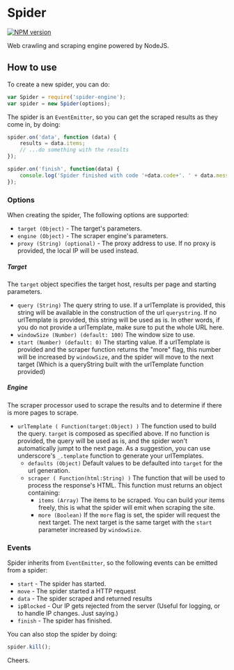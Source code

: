 # Spider

[![NPM version](https://badge.fury.io/js/spider-engine.svg)](http://badge.fury.io/js/spider-engine)

Web crawling and scraping engine powered by NodeJS.

## How to use

To create a new spider, you can do:

```js
var Spider = require('spider-engine');
var spider = new Spider(options);
```

The spider is an `EventEmitter`, so you can get the scraped results as they come in, by doing:

```js
spider.on('data', function (data) {
	results = data.items;
	// ...do something with the results
});

spider.on('finish', function(data) {
	console.log('Spider finished with code '+data.code+'. ' + data.message);
});
```

### Options

When creating the spider, The following options are supported:  

- `target (Object)` - The target's parameters.
- `engine (Object)` - The scraper engine's parameters.
- `proxy (String) (optional)` - The proxy address to use. If no proxy is provided, the local IP will be used instead.

##### Target
  
The `target` object specifies the target host, results per page and starting parameters.

- `query (String)` The query string to use. If a urlTemplate is provided, this string will be available in the construction of the url `querystring`. If no urlTemplate is provided, this string will be used as is. In other words, if you do not provide a urlTemplate, make sure to put the whole URL here.
- `windowSize (Number) (default: 100)` The window size to use.
- `start (Number) (default: 0)` The starting value. If a urlTemplate is provided and the scraper function returns the "more" flag, this number will be increased by `windowSize`, and the spider will move to the next target (Which is a queryString built with the urlTemplate function provided)


##### Engine

The scraper processor used to scrape the results and to determine if there is more pages to scrape.

- `urlTemplate ( Function(target:Object) )` The function used to build the query. `target` is composed as specified above. If no function is provided, the query will be used as is, and the spider won't automatically jumpt to the next page. As a suggestion, you can use underscore's `_.template` function to generate your urlTemplates.
  - `defaults (Object)` Default values to be defaulted into `target` for the url generation.
  - `scraper ( Function(html:String) )` The function that will be used to process the response's HTML. This function must returns an object containing:
    - `items (Array)` The items to be scraped. You can build your items freely, this is what the spider will emit when scraping the site.
    - `more (Boolean)` If the `more` flag is set, the spider will request the next target. The next target is the same target with the `start` parameter increased by `windowSize`.


### Events

Spider inherits from `EventEmitter`, so the following events can be emitted from a spider:

- `start` - The spider has started.
- `move` - The spider started a HTTP request
- `data` - The spider scraped and returned results
- `ipBlocked` - Our IP gets rejected from the server (Useful for logging, or to handle IP changes. Just saying.)
- `finish` - The spider has finished.

You can also stop the spider by doing:

```js
spider.kill();
```

Cheers.